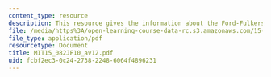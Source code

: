 ```yaml
---
content_type: resource
description: This resource gives the information about the Ford-Fulkerson algorithm.
file: /media/https%3A/open-learning-course-data-rc.s3.amazonaws.com/15-082j-network-optimization-fall-2010/fcbf2ec30c24273822486064f4896231_MIT15_082JF10_av12.pdf
file_type: application/pdf
resourcetype: Document
title: MIT15_082JF10_av12.pdf
uid: fcbf2ec3-0c24-2738-2248-6064f4896231
---
```

